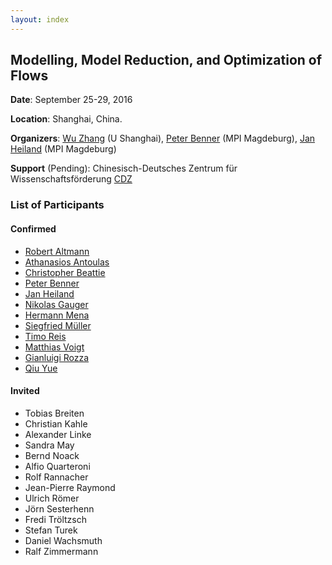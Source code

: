 ```yaml
---
layout: index
---
```


Modelling, Model Reduction, and Optimization of Flows
---

**Date**: September 25-29, 2016 

**Location**: Shanghai, China. 

**Organizers**: [Wu Zhang](http://www.hpcc.shu.edu.cn/Portals/283/people/zhangwu.html) (U Shanghai), [Peter Benner](http://www.mpi-magdeburg.mpg.de/mitarbeiter/26532/15020) (MPI Magdeburg), [Jan Heiland](http://www.mpi-magdeburg.mpg.de/mitarbeiter/29457/834708) (MPI Magdeburg)

**Support** (Pending): Chinesisch-Deutsches Zentrum für Wissenschaftsförderung [CDZ](http://www.sinogermanscience.org.cn/de/index.html)

### List of Participants

#### Confirmed
 * [Robert Altmann](https://www.math.tu-berlin.de/fachgebiete_ag_modnumdiff/fg_numerische_mathematik/v-menue/mitarbeiter/robert_altmann/home/)
 * [Athanasios Antoulas](https://www.jacobs-university.de/directory/aantoulas)
 * [Christopher Beattie](https://www.math.vt.edu/people/beattie/research/Research_Interests.html)
 * [Peter Benner](http://www.mpi-magdeburg.mpg.de/mitarbeiter/26532/15020)
 * [Jan Heiland](http://www.mpi-magdeburg.mpg.de/mitarbeiter/29457/834708)
 * [Nikolas Gauger](http://www.scicomp.uni-kl.de/team/gauger/)
 * [Hermann Mena](http://homepage.uibk.ac.at/~c7021020/)
 * [Siegfried M&uuml;ller](https://www.igpm.rwth-aachen.de/personen/mueller)
 * [Timo Reis](http://www.math.uni-hamburg.de/home/reis/index.html.en)
 * [Matthias Voigt](http://www.math.tu-berlin.de/fachgebiete_ag_modnumdiff/fg_numerische_mathematik/v_menue/mitarbeiter/matthias_voigt/home/)
 * [Gianluigi Rozza](http://www.math.sissa.it/users/gianluigi-rozza)
 * [Qiu Yue](http://www.mpi-magdeburg.mpg.de/employees/47281/823076)

#### Invited
 * Tobias Breiten
 * Christian Kahle
 * Alexander Linke
 * Sandra May
 * Bernd Noack
 * Alfio Quarteroni
 * Rolf Rannacher
 * Jean-Pierre Raymond
 * Ulrich R&ouml;mer
 * J&ouml;rn Sesterhenn
 * Fredi Tr&ouml;ltzsch
 * Stefan Turek
 * Daniel Wachsmuth
 * Ralf Zimmermann
